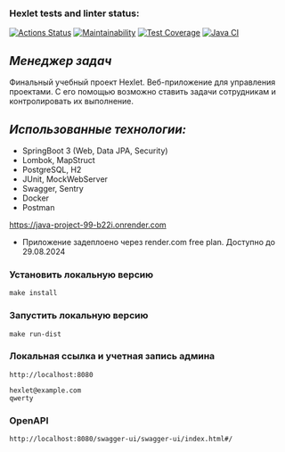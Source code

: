 ### Hexlet tests and linter status:
[![Actions Status](https://github.com/Ymirotvorenie/java-project-99/actions/workflows/hexlet-check.yml/badge.svg)](https://github.com/Ymirotvorenie/java-project-99/actions)
[![Maintainability](https://api.codeclimate.com/v1/badges/f6970991394a3a81afce/maintainability)](https://codeclimate.com/github/Ymirotvorenie/java-project-99/maintainability)
[![Test Coverage](https://api.codeclimate.com/v1/badges/f6970991394a3a81afce/test_coverage)](https://codeclimate.com/github/Ymirotvorenie/java-project-99/test_coverage)
[![Java CI](https://github.com/Ymirotvorenie/java-project-99/actions/workflows/main.yml/badge.svg)](https://github.com/Ymirotvorenie/java-project-99/actions/workflows/main.yml)

## ***Менеджер задач***

Финальный учебный проект Hexlet. Веб-приложение для управления проектами. С его помощью возможно ставить задачи сотрудникам и контролировать их выполнение.

## ***Использованные технологии:***
* SpringBoot 3 (Web, Data JPA, Security)
* Lombok, MapStruct
* PostgreSQL, H2
* JUnit, MockWebServer
* Swagger, Sentry
* Docker
* Postman

https://java-project-99-b22i.onrender.com
* Приложение задеплоено через render.com free plan. Доступно до 29.08.2024

### **Установить локальную версию**
```
make install
```

### **Запустить локальную версию**
```
make run-dist
```

### **Локальная ссылка и учетная запись админа**
```
http://localhost:8080

hexlet@example.com
qwerty
```

### **OpenAPI**
```
http://localhost:8080/swagger-ui/swagger-ui/index.html#/
```